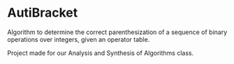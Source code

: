 # AutiBracket

Algorithm to determine the correct parenthesization of a sequence of binary operations over integers, given an operator table.

Project made for our Analysis and Synthesis of Algorithms class.